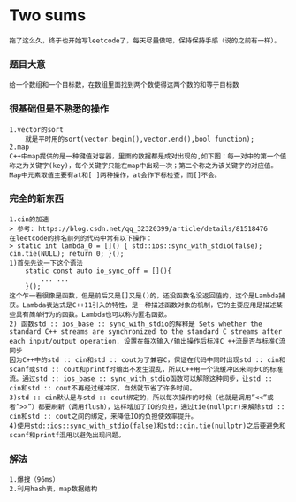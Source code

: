 # Two sums
    拖了这么久，终于也开始写leetcode了，每天尽量做吧，保持保持手感（说的之前有一样）。 
### 题目大意
    给一个数组和一个目标数，在数组里面找到两个数使得这两个数的和等于目标数
### 很基础但是不熟悉的操作
    1.vector的sort
        就是平时用的sort(vector.begin(),vector.end(),bool function);
    2.map
    C++中map提供的是一种键值对容器，里面的数据都是成对出现的,如下图：每一对中的第一个值称之为关键字(key)，每个关键字只能在map中出现一次；第二个称之为该关键字的对应值。
    Map中元素取值主要有at和[ ]两种操作，at会作下标检查，而[]不会。
### 完全的新东西
    1.cin的加速
    > 参考: https://blog.csdn.net/qq_32320399/article/details/81518476
    在leetcode的排名前列的代码中常有以下操作：
    > static int lambda_0 = []() { std::ios::sync_with_stdio(false); cin.tie(NULL); return 0; }();
    1)首先先说一下这个语法
        static const auto io_sync_off = [](){
            ... ...
        }();
    这个乍一看很像是函数，但是前后又是[]又是()的，还没函数名没返回值的，这个是Lambda捕获。Lambda表达式是C++11引入的特性，是一种描述函数对象的机制，它的主要应用是描述某些具有简单行为的函数。Lambda也可以称为匿名函数。
    2) 函数std :: ios_base :: sync_with_stdio的解释是 Sets whether the standard C++ streams are synchronized to the standard C streams after each input/output operation. 设置在每次输入/输出操作后标准C ++流是否与标准C流同步
    因为C++中的std :: cin和std :: cout为了兼容C，保证在代码中同时出现std :: cin和scanf或std :: cout和printf时输出不发生混乱，所以C++用一个流缓冲区来同步C的标准流。通过std :: ios_base :: sync_with_stdio函数可以解除这种同步，让std :: cin和std :: cout不再经过缓冲区，自然就节省了许多时间。
    3)std :: cin默认是与std :: cout绑定的，所以每次操作的时候（也就是调用”<<”或者”>>”）都要刷新（调用flush），这样增加了IO的负担，通过tie(nullptr)来解除std :: cin和std :: cout之间的绑定，来降低IO的负担使效率提升。
    4)使用std::ios::sync_with_stdio(false)和std::cin.tie(nullptr)之后要避免和scanf和printf混用以避免出现问题。
### 解法    
    1.爆搜（96ms）
    2.利用hash表，map数据结构
        

